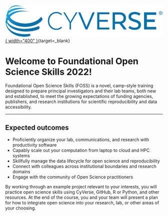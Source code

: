 [![!CyVerse Learning Center](assets/logos/cyverse_logo_2022.png "CyVerse Learning Center"){ width="400" }](https://learning.cyverse.org){target=_blank}


# Welcome to Foundational Open Science Skills 2022!

Foundational Open Science Skills (FOSS) is a novel, camp-style training
designed to prepare principal investigators and their lab teams, both
new and established, to meet the growing expectations of funding
agencies, publishers, and research institutions for scientific
reproducibility and data accessibility.

------------------------------------------------------------------------

## Expected outcomes

-   Proficiently organize your lab, communications, and research with
    productivity software
-   Capably scale out your computation from laptop to cloud and HPC
    systems
-   Skillfully manage the data lifecycle for open science and
    reproducibility
-   Connect with colleagues across institutional boundaries and research
    domains
-   Engage with the community of Open Science practitioners

By working through an example project relevant to your interests, you
will practice open science skills using CyVerse, GitHub, R or Python,
and other resources. At the end of the course, you and your team will
present a plan for how to integrate open science into your research,
lab, or other areas of your choosing.